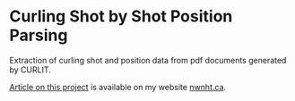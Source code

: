 # Curling Shot by Shot Position Parsing

Extraction of curling shot and position data from pdf documents generated by CURLIT.  

[Article on this project](www.nwnht.ca/projects/curling/curling.html) is available on my website [nwnht.ca](www.nwnht.ca).
